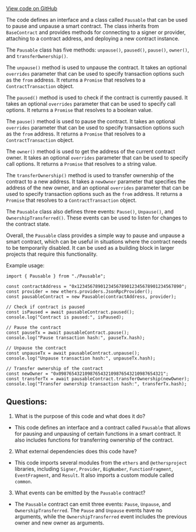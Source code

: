 [View code on GitHub](zoo-labs/zoo/blob/master/contracts/types/Pausable.d.ts)

The code defines an interface and a class called `Pausable` that can be used to pause and unpause a smart contract. The class inherits from `BaseContract` and provides methods for connecting to a signer or provider, attaching to a contract address, and deploying a new contract instance. 

The `Pausable` class has five methods: `unpause()`, `paused()`, `pause()`, `owner()`, and `transferOwnership()`. 

The `unpause()` method is used to unpause the contract. It takes an optional `overrides` parameter that can be used to specify transaction options such as the `from` address. It returns a `Promise` that resolves to a `ContractTransaction` object.

The `paused()` method is used to check if the contract is currently paused. It takes an optional `overrides` parameter that can be used to specify call options. It returns a `Promise` that resolves to a boolean value.

The `pause()` method is used to pause the contract. It takes an optional `overrides` parameter that can be used to specify transaction options such as the `from` address. It returns a `Promise` that resolves to a `ContractTransaction` object.

The `owner()` method is used to get the address of the current contract owner. It takes an optional `overrides` parameter that can be used to specify call options. It returns a `Promise` that resolves to a string value.

The `transferOwnership()` method is used to transfer ownership of the contract to a new address. It takes a `newOwner` parameter that specifies the address of the new owner, and an optional `overrides` parameter that can be used to specify transaction options such as the `from` address. It returns a `Promise` that resolves to a `ContractTransaction` object.

The `Pausable` class also defines three events: `Pause()`, `Unpause()`, and `OwnershipTransferred()`. These events can be used to listen for changes to the contract state.

Overall, the `Pausable` class provides a simple way to pause and unpause a smart contract, which can be useful in situations where the contract needs to be temporarily disabled. It can be used as a building block in larger projects that require this functionality. 

Example usage:

```
import { Pausable } from "./Pausable";

const contractAddress = "0x1234567890123456789012345678901234567890";
const provider = new ethers.providers.JsonRpcProvider();
const pausableContract = new Pausable(contractAddress, provider);

// Check if contract is paused
const isPaused = await pausableContract.paused();
console.log("Contract is paused:", isPaused);

// Pause the contract
const pauseTx = await pausableContract.pause();
console.log("Pause transaction hash:", pauseTx.hash);

// Unpause the contract
const unpauseTx = await pausableContract.unpause();
console.log("Unpause transaction hash:", unpauseTx.hash);

// Transfer ownership of the contract
const newOwner = "0x0987654321098765432109876543210987654321";
const transferTx = await pausableContract.transferOwnership(newOwner);
console.log("Transfer ownership transaction hash:", transferTx.hash);
```
## Questions: 
 1. What is the purpose of this code and what does it do?
- This code defines an interface and a contract called `Pausable` that allows for pausing and unpausing of certain functions in a smart contract. It also includes functions for transferring ownership of the contract.

2. What external dependencies does this code have?
- This code imports several modules from the `ethers` and `@ethersproject` libraries, including `Signer`, `Provider`, `BigNumber`, `FunctionFragment`, `EventFragment`, and `Result`. It also imports a custom module called `common`.

3. What events can be emitted by the `Pausable` contract?
- The `Pausable` contract can emit three events: `Pause`, `Unpause`, and `OwnershipTransferred`. The `Pause` and `Unpause` events have no arguments, while the `OwnershipTransferred` event includes the previous owner and new owner as arguments.